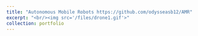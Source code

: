 ```yaml
---
title: "Autonomous Mobile Robots https://github.com/odysseasb12/AMR"
excerpt: "<br/><img src='/files/drone1.gif'>"
collection: portfolio
---
```


